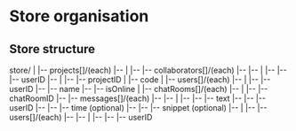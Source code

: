 # Store organisation

## Store structure

store/
|
|-- projects[]/(each)
|-- |
|-- |-- collaborators[]/(each)
|-- |-- |
|-- |-- |-- userID
|-- |
|-- |-- projectID
|
|-- code
|
|-- users[]/(each)
|-- |
|-- |-- userID
|-- |-- name
|-- |-- isOnline
|
|-- chatRooms[]/(each)
|-- |
|-- |-- chatRoomID
|-- |-- messages[]/(each)
|-- |-- |
|-- |-- |-- text
|-- |-- |-- userID
|-- |-- |-- time (optional)
|-- |-- |-- snippet (optional)
|-- |
|-- |-- users[]/(each)
|-- |-- |
|-- |-- |-- userID
